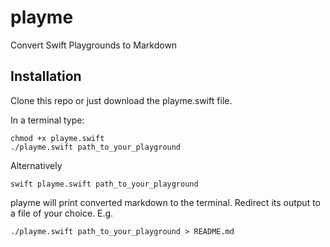 # playme
Convert Swift Playgrounds to Markdown


## Installation

Clone this repo or just download the playme.swift file.

In a terminal type:

```
chmod +x playme.swift
./playme.swift path_to_your_playground
```

Alternatively

```
swift playme.swift path_to_your_playground
```

playme will print converted markdown to the terminal. Redirect its output to a file of your choice. E.g.

```
./playme.swift path_to_your_playground > README.md
```
